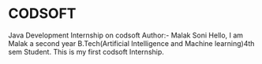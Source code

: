 # CODSOFT
Java Development Internship on codsoft
Author:- Malak Soni
Hello, I am Malak a second year B.Tech(Artificial Intelligence and Machine learning)4th sem Student. 
This is my first codsoft Internship.
